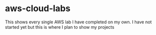 # aws-cloud-labs
This shows every single AWS lab I have completed on my own.
I have not started yet but this is where I plan to show my projects
